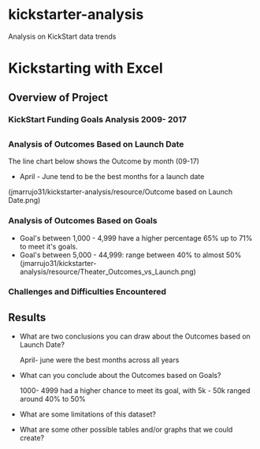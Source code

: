 # kickstarter-analysis
Analysis on KickStart data trends
# Kickstarting with Excel

## Overview of Project

### KickStart Funding Goals Analysis 2009- 2017


## 

### Analysis of Outcomes Based on Launch Date

The line chart below shows the Outcome by month (09-17)

* 	April - June tend to be the best months for a launch date

(jmarrujo31/kickstarter-analysis/resource/Outcome based on Launch Date.png)

### Analysis of Outcomes Based on Goals

* Goal's between 1,000 - 4,999 have a higher percentage 65% up to 71% to meet it's goals.
* Goal's between 5,000 - 44,999: range between 40% to almost 50% 
(jmarrujo31/kickstarter-analysis/resource/Theater_Outcomes_vs_Launch.png)


### Challenges and Difficulties Encountered

## Results

- What are two conclusions you can draw about the Outcomes based on Launch Date?
 
 	April- june were the best months across all years

- What can you conclude about the Outcomes based on Goals?

	1000- 4999 had a higher chance to meet its goal, with 5k - 50k ranged around 40% to 50%

- What are some limitations of this dataset?

- What are some other possible tables and/or graphs that we could create?


